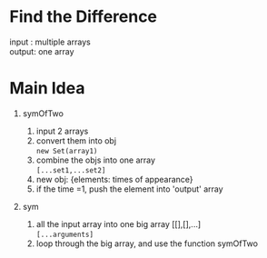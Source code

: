 # Find the Difference 
input : multiple arrays\
output: one array

# Main Idea
1. symOfTwo 
    1. input 2 arrays 
    2. convert them into obj\
     ```new Set(array1)```
    3. combine the objs into one array\
    ```[...set1,...set2]```
    4. new obj: {elements: times of appearance}
    5. if the time =1, push the element into 'output' array

2. sym
    1. all the input array into one big array [[],[],...]\
    ```[...arguments]```
    2. loop through the big array, and use the function symOfTwo

